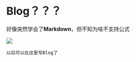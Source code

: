Blog？？？
====
好像突然学会了**Markdown**，但不知为啥不支持公式

<img src="http://www.forkosh.com/mathtex.cgi? \Large x=\frac{-b\pm\sqrt{b^2-4ac}}{2a}">

```
以后可以在这里写Blog了
```

